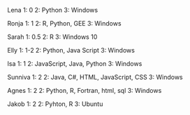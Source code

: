 Lena
1: 0
2: Python 
3: Windows

Ronja
1: 1
2: R, Python, GEE
3: Windows

Sarah
1: 0.5
2: R
3: Windows 10

Elly
1: 1-2
2: Python, Java Script 
3: Windows

Isa
1: 1
2: JavaScript, Java, Python
3: Windows

Sunniva
1: 2
2: Java, C#, HTML, JavaScript, CSS
3: Windows

Agnes
1: 2
2: Python, R, Fortran, html, sql
3: Windows

Jakob
1: 2
2: Pyhton, R
3: Ubuntu
